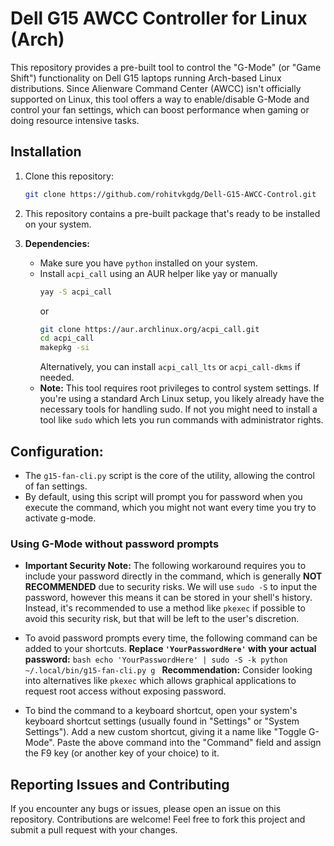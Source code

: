 # Dell G15 AWCC Controller for Linux (Arch)

This repository provides a pre-built tool to control the "G-Mode" (or "Game Shift") functionality on Dell G15 laptops running Arch-based Linux distributions. Since Alienware Command Center (AWCC) isn't officially supported on Linux, this tool offers a way to enable/disable G-Mode and control your fan settings, which can boost performance when gaming or doing resource intensive tasks.

## Installation

1.  Clone this repository:
    ```bash
    git clone https://github.com/rohitvkgdg/Dell-G15-AWCC-Control.git
    ```

2.  This repository contains a pre-built package that's ready to be installed on your system.
    
3. **Dependencies:**
    - Make sure you have `python` installed on your system.
    - Install `acpi_call` using an AUR helper like yay or manually
        ```bash
        yay -S acpi_call 
        ```
       or
        ```bash
        git clone https://aur.archlinux.org/acpi_call.git
        cd acpi_call
        makepkg -si
        ```
        Alternatively, you can install `acpi_call_lts` or `acpi_call-dkms` if needed.
    - **Note:** This tool requires root privileges to control system settings. If you're using a standard Arch Linux setup, you likely already have the necessary tools for handling sudo. If not you might need to install a tool like `sudo` which lets you run commands with administrator rights.

## Configuration: 

-   The `g15-fan-cli.py` script is the core of the utility, allowing the control of fan settings.
-   By default, using this script will prompt you for password when you execute the command, which you might not want every time you try to activate g-mode.

###  Using G-Mode without password prompts

 - **Important Security Note:** The following workaround requires you to include your password directly in the command, which is generally **NOT RECOMMENDED** due to security risks. We will use `sudo -S` to input the password, however this means it can be stored in your shell's history. Instead, it's recommended to use a method like `pkexec` if possible to avoid this security risk, but that will be left to the user's discretion.

 - To avoid password prompts every time, the following command can be added to your shortcuts. **Replace `'YourPasswordHere'` with your actual password:**
          ```bash
          echo 'YourPasswordHere' | sudo -S -k python ~/.local/bin/g15-fan-cli.py g
          ```
         **Recommendation:**  Consider looking into alternatives like `pkexec` which allows graphical applications to request root access without exposing password.
         
 - To bind the command to a keyboard shortcut, open your system's keyboard shortcut settings (usually found in "Settings" or "System Settings"). Add a new custom shortcut, giving it a name like "Toggle G-Mode". Paste the above command into the "Command" field and assign the F9 key (or another key of your choice) to it.


## Reporting Issues and Contributing
If you encounter any bugs or issues, please open an issue on this repository. Contributions are welcome! Feel free to fork this project and submit a pull request with your changes.
